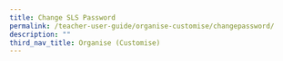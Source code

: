 ```yaml
---
title: Change SLS Password
permalink: /teacher-user-guide/organise-customise/changepassword/
description: ""
third_nav_title: Organise (Customise)
---
```

